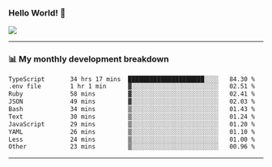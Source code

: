 ### Hello World! 👋

<a>
  <img align="center" src="https://github-readme-stats.vercel.app/api?username=megatunger&count_private=true&include_all_commits=true&bg_color=30,56CCF2,2F80ED&title_color=fff&text_color=fff" />
</a>

------
### 📊 My monthly development breakdown

<!--START_SECTION:waka-->

```txt
TypeScript       34 hrs 17 mins  █████████████████████░░░░   84.30 %
.env file        1 hr 1 min      ▓░░░░░░░░░░░░░░░░░░░░░░░░   02.51 %
Ruby             58 mins         ▓░░░░░░░░░░░░░░░░░░░░░░░░   02.41 %
JSON             49 mins         ▓░░░░░░░░░░░░░░░░░░░░░░░░   02.03 %
Bash             34 mins         ▒░░░░░░░░░░░░░░░░░░░░░░░░   01.43 %
Text             30 mins         ▒░░░░░░░░░░░░░░░░░░░░░░░░   01.24 %
JavaScript       29 mins         ▒░░░░░░░░░░░░░░░░░░░░░░░░   01.20 %
YAML             26 mins         ▒░░░░░░░░░░░░░░░░░░░░░░░░   01.10 %
Less             24 mins         ▒░░░░░░░░░░░░░░░░░░░░░░░░   01.00 %
Other            23 mins         ▒░░░░░░░░░░░░░░░░░░░░░░░░   00.96 %
```

<!--END_SECTION:waka-->

------

